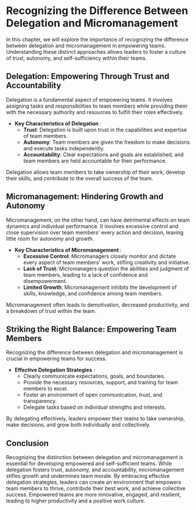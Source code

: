 # Recognizing the Difference Between Delegation and Micromanagement

In this chapter, we will explore the importance of recognizing the difference between delegation and micromanagement in empowering teams. Understanding these distinct approaches allows leaders to foster a culture of trust, autonomy, and self-sufficiency within their teams.

## Delegation: Empowering Through Trust and Accountability

Delegation is a fundamental aspect of empowering teams. It involves assigning tasks and responsibilities to team members while providing them with the necessary authority and resources to fulfill their roles effectively.

* **Key Characteristics of Delegation** :
  * **Trust**: Delegation is built upon trust in the capabilities and expertise of team members.
  * **Autonomy**: Team members are given the freedom to make decisions and execute tasks independently.
  * **Accountability**: Clear expectations and goals are established, and team members are held accountable for their performance.

Delegation allows team members to take ownership of their work, develop their skills, and contribute to the overall success of the team.

## Micromanagement: Hindering Growth and Autonomy

Micromanagement, on the other hand, can have detrimental effects on team dynamics and individual performance. It involves excessive control and close supervision over team members' every action and decision, leaving little room for autonomy and growth.

* **Key Characteristics of Micromanagement** :
  * **Excessive Control**: Micromanagers closely monitor and dictate every aspect of team members' work, stifling creativity and initiative.
  * **Lack of Trust**: Micromanagers question the abilities and judgment of team members, leading to a lack of confidence and disempowerment.
  * **Limited Growth**: Micromanagement inhibits the development of skills, knowledge, and confidence among team members.

Micromanagement often leads to demotivation, decreased productivity, and a breakdown of trust within the team.

## Striking the Right Balance: Empowering Team Members

Recognizing the difference between delegation and micromanagement is crucial in empowering teams for success.

* **Effective Delegation Strategies** :
  * Clearly communicate expectations, goals, and boundaries.
  * Provide the necessary resources, support, and training for team members to excel.
  * Foster an environment of open communication, trust, and transparency.
  * Delegate tasks based on individual strengths and interests.

By delegating effectively, leaders empower their teams to take ownership, make decisions, and grow both individually and collectively.

## Conclusion

Recognizing the distinction between delegation and micromanagement is essential for developing empowered and self-sufficient teams. While delegation fosters trust, autonomy, and accountability, micromanagement stifles growth and undermines team morale. By embracing effective delegation strategies, leaders can create an environment that empowers team members to thrive, contribute their best work, and achieve collective success. Empowered teams are more innovative, engaged, and resilient, leading to higher productivity and a positive work culture.
